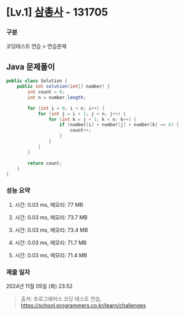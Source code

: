 # [Lv.1] [삼총사](https://school.programmers.co.kr/learn/courses/30/lessons/131705?language=java) - 131705 

### 구분

코딩테스트 연습 > 연습문제

## Java 문제풀이

```java
public class Solution {
    public int solution(int[] number) {
        int count = 0;
        int n = number.length;

        for (int i = 0; i < n; i++) {
            for (int j = i + 1; j < n; j++) {
                for (int k = j + 1; k < n; k++) {
                    if (number[i] + number[j] + number[k] == 0) {
                        count++;
                    }
                }
            }
        }

        return count;
    }
}

```

### 성능 요약

1. 시간: 0.03 ms, 메모리: 77 MB

2. 시간: 0.03 ms, 메모리: 73.7 MB
3. 시간: 0.03 ms, 메모리: 73.4 MB
4. 시간: 0.03 ms, 메모리: 71.7 MB
5. 시간: 0.03 ms, 메모리: 71.4 MB

### 제출 일자

2024년 11월 05일 (화) 23:52

> 출처: 프로그래머스 코딩 테스트 연습, https://school.programmers.co.kr/learn/challenges